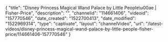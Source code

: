 {
    "title": "Disney Princess Magical Wand Palace by Little People\u00ae | Fisher-Price",
    "description": "",
    "channelid": "114661406",
    "videoid": "157770546",
    "date_created": "1522700413",
    "date_modified": "1522969314",
    "type": "captivate",
    "layout": "channelVideo",
    "url": "\/latest-videos\/disney-princess-magical-wand-palace-by-little-people-fisher-price\/114661406-157770546"
}